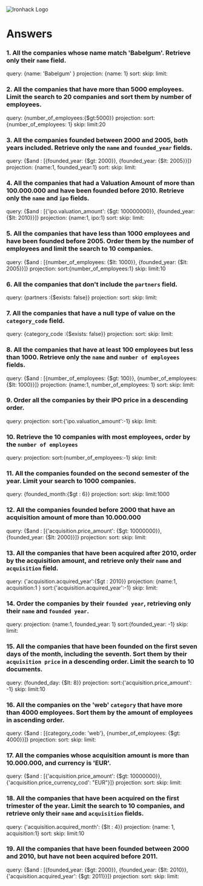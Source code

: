 ![Ironhack Logo](https://i.imgur.com/1QgrNNw.png)

# Answers

### 1. All the companies whose name match 'Babelgum'. Retrieve only their `name` field.

query: {name: 'Babelgum' }
projection: {name: 1}
sort: 
skip:
limit:

### 2. All the companies that have more than 5000 employees. Limit the search to 20 companies and sort them by **number of employees**.

query: {number_of_employees:{$gt:5000}}
projection: 
sort: {number_of_employees: 1}
skip:
limit:20

### 3. All the companies founded between 2000 and 2005, both years included. Retrieve only the `name` and `founded_year` fields.

query: {$and : [{founded_year: {$gt: 2000}}, {founded_year: {$lt: 2005}}]}
projection: {name:1, founded_year:1}
sort:
skip:
limit:
### 4. All the companies that had a Valuation Amount of more than 100.000.000 and have been founded before 2010. Retrieve only the `name` and `ipo` fields.

query: {$and : [{'ipo.valuation_amount': {$gt: 100000000}}, {founded_year: {$lt: 2010}}]}
projection: {name:1, ipo:1}
sort:
skip:
limit:

### 5. All the companies that have less than 1000 employees and have been founded before 2005. Order them by the number of employees and limit the search to 10 companies.

query: {$and : [{number_of_employees: {$lt: 1000}}, {founded_year: {$lt: 2005}}]}
projection: 
sort:{number_of_employees:1}
skip:
limit:10

### 6. All the companies that don't include the `partners` field.

query: {partners :{$exists: false}}
projection: 
sort:
skip:
limit:

### 7. All the companies that have a null type of value on the `category_code` field.

query: {category_code :{$exists: false}}
projection: 
sort:
skip:
limit:

### 8. All the companies that have at least 100 employees but less than 1000. Retrieve only the `name` and `number of employees` fields.

query: {$and : [{number_of_employees: {$gt: 100}}, {number_of_employees: {$lt: 1000}}]}
projection: {name:1, number_of_employees: 1}
sort:
skip:
limit:

### 9. Order all the companies by their IPO price in a descending order.

query: 
projection: 
sort:{'ipo.valuation_amount':-1}
skip:
limit:

### 10. Retrieve the 10 companies with most employees, order by the `number of employees`

query: 
projection: 
sort:{number_of_employees:-1}
skip:
limit:

### 11. All the companies founded on the second semester of the year. Limit your search to 1000 companies.

query: {founded_month:{$gt : 6}}
projection: 
sort:
skip:
limit:1000

### 12. All the companies founded before 2000 that have an acquisition amount of more than 10.000.000

query:  {$and : [{'acquisition.price_amount': {$gt: 10000000}}, {founded_year: {$lt: 2000}}]}
projection: 
sort:
skip:
limit:

### 13. All the companies that have been acquired after 2010, order by the acquisition amount, and retrieve only their `name` and `acquisition` field.

query: {'acquisition.acquired_year':{$gt : 2010}}
projection: {name:1, acquisition:1 }
sort:{'acquisition.acquired_year':-1}
skip:
limit:

### 14. Order the companies by their `founded year`, retrieving only their `name` and `founded year`.

query: 
projection: {name:1, founded_year: 1}
sort:{founded_year: -1}
skip:
limit:

### 15. All the companies that have been founded on the first seven days of the month, including the seventh. Sort them by their `acquisition price` in a descending order. Limit the search to 10 documents.

query: {founded_day: {$lt: 8}}
projection: 
sort:{'acquisition.price_amount': -1}
skip:
limit:10

### 16. All the companies on the 'web' `category` that have more than 4000 employees. Sort them by the amount of employees in ascending order.

query:   {$and : [{category_code: 'web'}, {number_of_employees: {$gt: 4000}}]}
projection: 
sort:
skip:
limit:

### 17. All the companies whose acquisition amount is more than 10.000.000, and currency is 'EUR'.

query: {$and : [{'acquisition.price_amount': {$gt: 10000000}}, {'acquisition.price_currency_cod': "EUR"}]}
projection: 
sort:
skip:
limit:

### 18. All the companies that have been acquired on the first trimester of the year. Limit the search to 10 companies, and retrieve only their `name` and `acquisition` fields.

query: {'acquisition.acquired_month': {$lt : 4}}
projection: {name: 1, acquisition:1}
sort:
skip:
limit:10

### 19. All the companies that have been founded between 2000 and 2010, but have not been acquired before 2011.

query: {$and : [{founded_year: {$gt: 2000}}, {founded_year: {$lt: 2010}}, {'acquisition.acquired_year': {$gt: 2011}}]}
projection: 
sort:
skip:
limit: